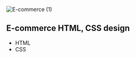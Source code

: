 ![E-commerce (1)](https://user-images.githubusercontent.com/34070274/235742417-30c4cbe3-9f6e-4070-918e-f890743443db.png)

## E-commerce HTML, CSS design
- HTML
- CSS
